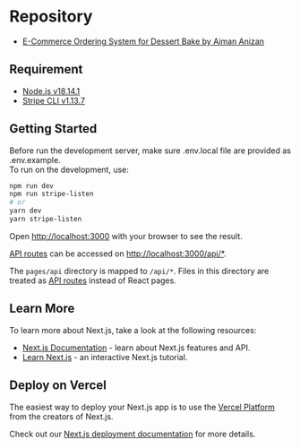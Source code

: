 # Repository

- [E-Commerce Ordering System for Dessert Bake by Aiman Anizan](https://github.com/AimanAnizan56/dessert-bake)

## Requirement

- [Node.js v18.14.1](https://nodejs.org/en/download/)
- [Stripe CLI v1.13.7](https://stripe.com/docs/stripe-cli)

## Getting Started

Before run the development server, make sure .env.local file are provided as .env.example. <br>
To run on the development, use:

```bash
npm run dev
npm run stripe-listen
# or
yarn dev
yarn stripe-listen
```

Open [http://localhost:3000](http://localhost:3000) with your browser to see the result.

[API routes](https://nextjs.org/docs/api-routes/introduction) can be accessed on [http://localhost:3000/api/\*]().

The `pages/api` directory is mapped to `/api/*`. Files in this directory are treated as [API routes](https://nextjs.org/docs/api-routes/introduction) instead of React pages.

## Learn More

To learn more about Next.js, take a look at the following resources:

- [Next.js Documentation](https://nextjs.org/docs) - learn about Next.js features and API.
- [Learn Next.js](https://nextjs.org/learn) - an interactive Next.js tutorial.

## Deploy on Vercel

The easiest way to deploy your Next.js app is to use the [Vercel Platform](https://vercel.com/new?utm_medium=default-template&filter=next.js&utm_source=create-next-app&utm_campaign=create-next-app-readme) from the creators of Next.js.

Check out our [Next.js deployment documentation](https://nextjs.org/docs/deployment) for more details.
